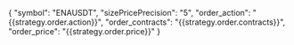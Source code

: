 {
  "symbol": "ENAUSDT",
  "sizePricePrecision": "5",
  "order_action": "{{strategy.order.action}}",
  "order_contracts": "{{strategy.order.contracts}}",
  "order_price": "{{strategy.order.price}}"
} 